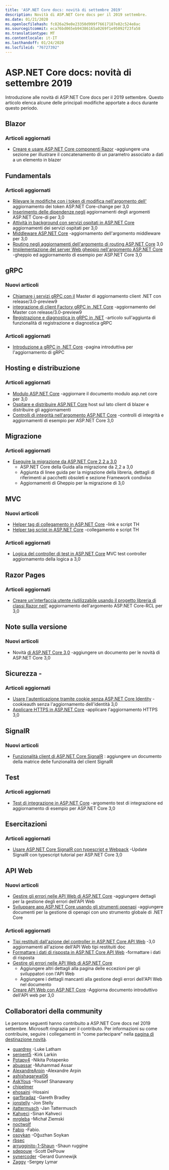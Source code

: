 ```yaml
---
title: 'ASP.NET Core docs: novità di settembre 2019'
description: Novità di ASP.NET Core docs per il 2019 settembre.
ms.date: 01/21/2020
ms.openlocfilehash: fc826a29e0e23350d999f76617187e82c524e8ac
ms.sourcegitcommit: eca76bd065eb94386165a0269f1e95092f23fa58
ms.translationtype: MT
ms.contentlocale: it-IT
ms.lasthandoff: 01/24/2020
ms.locfileid: "76727392"
---
```

# <a name="aspnet-core-docs-whats-new-for-september-2019"></a>ASP.NET Core docs: novità di settembre 2019

Introduzione alle novità di ASP.NET Core docs per il 2019 settembre. Questo articolo elenca alcune delle principali modifiche apportate a docs durante questo periodo.

## <a name="blazor"></a>Blazor

### <a name="updated-articles"></a>Articoli aggiornati

- [Creare e usare ASP.NET Core componenti Razor](../blazor/components.md) -aggiungere una sezione per illustrare il concatenamento di un parametro associato a dati a un elemento in blazer

## <a name="fundamentals"></a>Fundamentals

### <a name="updated-articles"></a>Articoli aggiornati

- [Rilevare le modifiche con i token di modifica nell'argomento dell'](../fundamentals/change-tokens.md) aggiornamento dei token ASP.NET Core-change per 3,0
- [Inserimento delle dipendenze negli](../fundamentals/dependency-injection.md) aggiornamenti degli argomenti ASP.NET Core-di per 3,0
- [Attività in background con servizi ospitati in ASP.NET Core](../fundamentals/host/hosted-services.md) aggiornamenti dei servizi ospitati per 3,0
- [Middleware ASP.NET Core](../fundamentals/middleware/index.md) -aggiornamento dell'argomento middleware per 3,0
- [Routing negli aggiornamenti dell'argomento di routing ASP.NET Core](../fundamentals/routing.md) 3,0
- [Implementazione del server Web gheppio nell'argomento ASP.NET Core](../fundamentals/servers/kestrel.md) -gheppio ed aggiornamento di esempio per ASP.NET Core 3,0

## <a name="grpc"></a>gRPC

### <a name="new-articles"></a>Nuovi articoli

- [Chiamare i servizi gRPC con il](../grpc/client.md) Master di aggiornamento client .NET con release/3.0-preview9
- [integrazione di client Factory gRPC in .NET Core](../grpc/clientfactory.md) -aggiornamento del Master con release/3.0-preview9
- [Registrazione e diagnostica in gRPC in .NET](../grpc/diagnostics.md) -articolo sull'aggiunta di funzionalità di registrazione e diagnostica gRPC

### <a name="updated-articles"></a>Articoli aggiornati

- [Introduzione a gRPC in .NET Core](../grpc/index.md) -pagina introduttiva per l'aggiornamento di gRPC

## <a name="hosting-and-deployment"></a>Hosting e distribuzione

### <a name="updated-articles"></a>Articoli aggiornati

- [Modulo ASP.NET Core](../host-and-deploy/aspnet-core-module.md) -aggiornare il documento modulo asp.net core per 3,0
- [Ospitare e distribuire ASP.NET Core](../host-and-deploy/blazor/client-side.md) host sul lato client di blazer e distribuire gli aggiornamenti
- [Controlli di integrità nell'argomento ASP.NET Core](../host-and-deploy/health-checks.md) -controlli di integrità e aggiornamenti di esempio per ASP.NET Core 3,0

## <a name="migration"></a>Migrazione

### <a name="updated-articles"></a>Articoli aggiornati

- [Eseguire la migrazione da ASP.NET Core 2,2 a 3,0](../migration/22-to-30.md)
  - ASP.NET Core della Guida alla migrazione da 2,2 a 3,0
  - Aggiunta di linee guida per la migrazione della libreria, dettagli di riferimenti ai pacchetti obsoleti e sezione Framework condiviso
  - Aggiornamenti di Gheppio per la migrazione di 3,0

## <a name="mvc"></a>MVC

### <a name="new-articles"></a>Nuovi articoli

- [Helper tag di collegamento in ASP.NET Core](../mvc/views/tag-helpers/built-in/link-tag-helper.md) -link e script TH
- [Helper tag script in ASP.NET Core](../mvc/views/tag-helpers/built-in/script-tag-helper.md) -collegamento e script TH

### <a name="updated-articles"></a>Articoli aggiornati

- [Logica del controller di test in ASP.NET Core](../mvc/controllers/testing.md) MVC test controller aggiornamento della logica a 3,0

## <a name="razor-pages"></a>Razor Pages

### <a name="updated-articles"></a>Articoli aggiornati

- [Creare un'interfaccia utente riutilizzabile usando il progetto libreria di classi Razor nell'](../razor-pages/ui-class.md) aggiornamento dell'argomento ASP.NET Core-RCL per 3,0

## <a name="release-notes"></a>Note sulla versione

### <a name="new-articles"></a>Nuovi articoli

- Novità [di ASP.NET Core 3,0](../release-notes/aspnetcore-3.0.md) -aggiungere un documento per le novità di ASP.NET Core 3,0

## <a name="security"></a>Sicurezza -

### <a name="updated-articles"></a>Articoli aggiornati

- [Usare l'autenticazione tramite cookie senza ASP.NET Core Identity](../security/authentication/cookie.md) -cookieauth senza l'aggiornamento dell'identità 3,0
- [Applicare HTTPS in ASP.NET Core](../security/enforcing-ssl.md) -applicare l'aggiornamento HTTPS 3,0

## <a name="signalr"></a>SignalR

### <a name="new-articles"></a>Nuovi articoli

- [Funzionalità client di ASP.NET Core SignalR](../signalr/client-features.md) : aggiungere un documento della matrice delle funzionalità del client SignalR

## <a name="testing"></a>Test

### <a name="updated-articles"></a>Articoli aggiornati

- [Test di integrazione in ASP.NET Core](../test/integration-tests.md) -argomento test di integrazione ed aggiornamento di esempio per ASP.NET Core 3,0

## <a name="tutorials"></a>Esercitazioni

### <a name="updated-articles"></a>Articoli aggiornati

- [Usare ASP.NET Core SignalR con typescript e Webpack](../tutorials/signalr-typescript-webpack.md) -Update SignalR con typescript tutorial per ASP.NET Core 3,0

## <a name="web-api"></a>API Web

### <a name="new-articles"></a>Nuovi articoli

- [Gestire gli errori nelle API Web di ASP.NET Core](../web-api/handle-errors.md) -aggiungere dettagli per la gestione degli errori dell'API Web
- [Sviluppare app ASP.NET Core usando gli strumenti openapi](../web-api/microsoft.dotnet-openapi.md) -aggiungere documenti per la gestione di openapi con uno strumento globale di .NET Core

### <a name="updated-articles"></a>Articoli aggiornati

- [Tipi restituiti dall'azione del controller in ASP.NET Core API Web](../web-api/action-return-types.md) -3,0 aggiornamenti all'azione dell'API Web tipi restituiti doc
- [Formattare i dati di risposta in ASP.NET Core API Web](../web-api/advanced/formatting.md) -formattare i dati di risposta
- [Gestire gli errori nelle API Web di ASP.NET Core](../web-api/handle-errors.md)
  - Aggiungere altri dettagli alla pagina delle eccezioni per gli sviluppatori con l'API Web
  - Aggiungere i dettagli mancanti alla gestione degli errori dell'API Web nel documento
- [Creare API Web con ASP.NET Core](../web-api/index.md) -Aggiorna documento introduttivo dell'API web per 3,0

## <a name="community-contributors"></a>Collaboratori della community

Le persone seguenti hanno contribuito a ASP.NET Core docs nel 2019 settembre. Microsoft ringrazia per il contributo. Per informazioni su come contribuire, seguire i collegamenti in "come partecipare" nella [pagina di destinazione novità](index.yml).

- [guardrex](https://github.com/guardrex) -Luke Latham
- [serpent5](https://github.com/serpent5) -Kirk Larkin
- [Potapy4](https://github.com/Potapy4) -Nikita Potapenko
- [abuassar](https://github.com/abuassar) -Muhammad Assar
- [AlexandreArpin](https://github.com/AlexandreArpin) -Alexandre Arpin
- [ashishagarwal06](https://github.com/ashishagarwal06) 
- [AskYous](https://github.com/AskYous) -Yousef Shanawany
- [chipelmer](https://github.com/chipelmer) 
- [ehosaini](https://github.com/ehosaini) -Hosaini
- [garfbradaz](https://github.com/garfbradaz) -Gareth Bradley
- [jonstelly](https://github.com/jonstelly) -Jon Stelly
- [jtattermusch](https://github.com/jtattermusch) -Jan Tattermusch
- [Kahveci](https://github.com/kahveci) -Sinan Kahveci
- [mrgleba](https://github.com/mrgleba) -Michał Ziemski
- [noctwolf](https://github.com/noctwolf) 
- [Fabio](https://github.com/olcay) -Fabio.
- [osoykan](https://github.com/osoykan) -Oğuzhan Soykan
- [rbsec](https://github.com/rbsec) 
- [arrugginito-1-Shaun](https://github.com/rusty-1-shaun) -Shaun ruggine
- [sdepouw](https://github.com/sdepouw) -Scott DePouw
- [synercoder](https://github.com/synercoder) -Gerard Gunnewijk
- [Zaggy](https://github.com/zaggy) -Sergey Lymar
